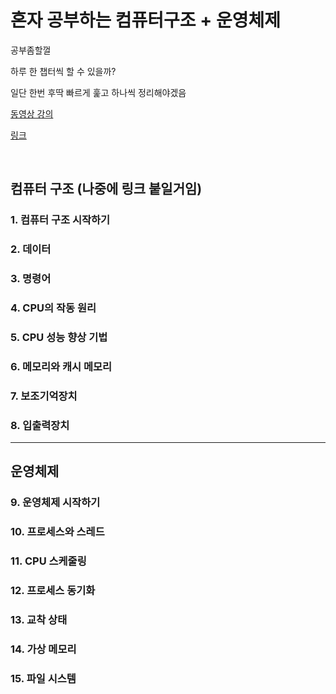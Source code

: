 # 혼자 공부하는 컴퓨터구조 + 운영체제

공부좀할껄

하루 한 챕터씩 할 수 있을까?

일단 한번 후딱 빠르게 훑고 하나씩 정리해야겠음

[동영상 강의](https://www.youtube.com/playlist?list=PLVsNizTWUw7FCS83JhC1vflK8OcLRG0Hl)

[링크](https://www.aladin.co.kr/shop/wproduct.aspx?ItemId=299014282)

<br>

## 컴퓨터 구조 (나중에 링크 붙일거임)

### 1. 컴퓨터 구조 시작하기

### 2. 데이터

### 3. 명령어

### 4. CPU의 작동 원리

### 5. CPU 성능 향상 기법

### 6. 메모리와 캐시 메모리

### 7. 보조기억장치

### 8. 입출력장치

-----------------------------------------

## 운영체제

### 9. 운영체제 시작하기

### 10. 프로세스와 스레드

### 11. CPU 스케줄링

### 12. 프로세스 동기화

### 13. 교착 상태

### 14. 가상 메모리

### 15.  파일 시스템
